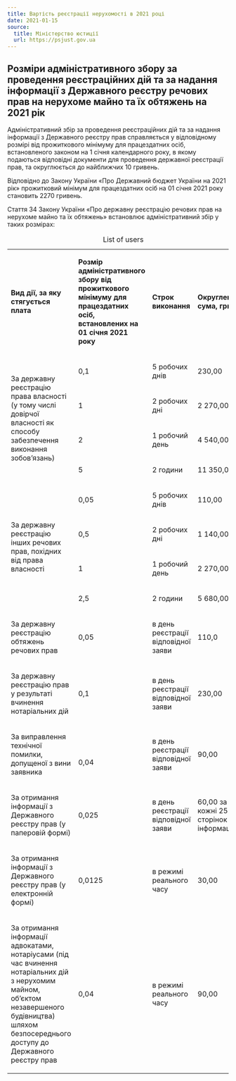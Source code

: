 ```yaml
---
title: Вартість реєстрації нерухомості в 2021 році
date: 2021-01-15
source:
  title: Міністерство юстиції
  url: https://psjust.gov.ua
---
```


## Розміри адміністративного збору за проведення реєстраційних дій та за надання інформації з Державного реєстру речових прав на нерухоме майно та їх обтяжень на 2021 рік

Адміністративний збір за проведення реєстраційних дій та за надання інформації з Державного реєстру прав справляється у відповідному розмірі від прожиткового мінімуму для працездатних осіб, встановленого законом на 1 січня календарного року, в якому подаються відповідні документи для проведення державної реєстрації прав, та округлюється до найближчих 10 гривень.

Відповідно до Закону України «Про Державний бюджет України на  2021 рік» прожитковий мінімум для працездатних осіб на 01 січня 2021 року становить  2270 гривень.

Стаття 34 Закону України «Про державну реєстрацію речових прав на нерухоме майно та їх обтяжень» встановлює адміністративний збір у таких розмірах:

<div class="table-responsive">
<table class="table table-sm table-hover table-striped">
  <caption>List of users</caption>
  <tbody>
    <tr>
      <td>
        <p><strong>Вид дії, </strong><strong>за яку стягується плата</strong></p>
      </td>
      <td>
        <p><strong>Розмір адміністративного збору від прожиткового мінімуму для працездатних осіб, встановлених на <br>01 січня 2021 року</strong></p>
      </td>
      <td>
        <p><strong>Строк виконання</strong></p>
      </td>
      <td>
        <p><strong>Округлена сума, грн.</strong></p>
      </td>
    </tr>
    <tr>
      <td rowspan="4">
        <p>За державну реєстрацію права власності (у тому числі довірчої власності як способу забезпечення виконання зобов’язань)</p>
      </td>
      <td>
        <p>0,1</p>
      </td>
      <td>
        <p>5 робочих днів</p>
      </td>
      <td>
        <p>230,00</p>
      </td>
    </tr>
    <tr>
      <td>
        <p>1</p>
      </td>
      <td>
        <p>2 робочих дні</p>
      </td>
      <td>
        <p>2 270,00</p>
      </td>
    </tr>
    <tr>
      <td>
        <p>2</p>
      </td>
      <td>
        <p>1 робочий день</p>
      </td>
      <td>
        <p>4 540,00</p>
      </td>
    </tr>
    <tr>
      <td>
        <p>5</p>
      </td>
      <td>
        <p>2 години</p>
      </td>
      <td>
        <p>11 350,00</p>
      </td>
    </tr>
    <tr>
      <td rowspan="4">
        <p>За державну реєстрацію інших речових прав, похідних від права власності</p>
      </td>
      <td>
        <p>0,05</p>
      </td>
      <td>
        <p>5 робочих днів</p>
      </td>
      <td>
        <p>110,00</p>
      </td>
    </tr>
    <tr>
      <td>
        <p>0,5</p>
      </td>
      <td>
        <p>2 робочих дні</p>
      </td>
      <td>
        <p>1 140,00</p>
      </td>
    </tr>
    <tr>
      <td>
        <p>1</p>
      </td>
      <td>
        <p>1 робочий день</p>
      </td>
      <td>
        <p>2 270,00</p>
      </td>
    </tr>
    <tr>
      <td>
        <p>2,5</p>
      </td>
      <td>
        <p>2 години</p>
      </td>
      <td>
        <p>5 680,00</p>
      </td>
    </tr>
    <tr>
      <td>
        <p>За державну реєстрацію обтяжень речових прав</p>
      </td>
      <td>
        <p>0,05</p>
      </td>
      <td>
        <p>в день реєстрації відповідної заяви</p>
      </td>
      <td>
        <p>110,0</p>
      </td>
    </tr>
    <tr>
      <td>
        <p>За державну реєстрацію прав у результаті вчинення нотаріальних дій</p>
      </td>
      <td>
        <p>0,1</p>
      </td>
      <td>
        <p>в день реєстрації відповідної заяви</p>
      </td>
      <td>
        <p>230,00</p>
      </td>
    </tr>
    <tr>
      <td>
        <p>За виправлення технічної помилки, допущеної з вини заявника</p>
      </td>
      <td>
        <p>&nbsp;</p>
        <p>0,04</p>
      </td>
      <td>
        <p>в день реєстрації відповідної заяви</p>
      </td>
      <td>
        <p>90,00</p>
      </td>
    </tr>
    <tr>
      <td>
        <p>За отримання інформації з Державного реєстру прав (у паперовій формі)</p>
      </td>
      <td>
        <p>0,025</p>
      </td>
      <td>
        <p>в день реєстрації відповідної заяви</p>
      </td>
      <td>
        <p>60,00 за кожні 25 сторінок інформації</p>
      </td>
    </tr>
    <tr>
      <td>
        <p>За отримання інформації з Державного реєстру прав (у електронній формі)</p>
      </td>
      <td>
        <p>0,0125</p>
      </td>
      <td>
        <p>в режимі реального часу</p>
      </td>
      <td>
        <p>30,00</p>
      </td>
    </tr>
    <tr>
      <td>
        <p>За отримання інформації адвокатами, нотаріусами (під час вчинення нотаріальних дій з нерухомим майном, об’єктом незавершеного будівництва) шляхом безпосереднього доступу до Державного реєстру прав</p>
      </td>
      <td>
        <p>0,04</p>
      </td>
      <td>
        <p>в режимі реального часу</p>
      </td>
      <td>
        <p>90,00</p>
      </td>
    </tr>
  </tbody>
</table>
</div>
